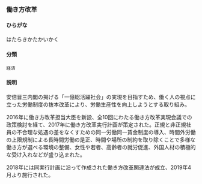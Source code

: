 <div style="display:none;">

## [あ行](securities-terms?id=あ行)
## [か行](securities-terms?id=か行)
## [さ行](securities-terms?id=さ行)
## [た行](securities-terms?id=た行)
## [な行](securities-terms?id=な行)
## [は行](securities-terms?id=は行)

</div>

### 働き方改革

#### ひらがな

はたらきかたかいかく

#### 分類

`経済`

#### 説明

安倍晋三内閣の掲げる「一億総活躍社会」の実現を目指すため、働く人の視点に立った労働制度の抜本改革により、労働生産性を向上しようとする取り組み。
 
2016年に働き方改革担当大臣を新設、全10回にわたる働き方改革実現会議での政策検討を経て、2017年に働き方改革実行計画が策定された。正規と非正規社員の不合理な処遇の差をなくすための同一労働同一賃金制度の導入、時間外労働の上限規制による長時間労働の是正、時間や場所の制約を取り除くことで多様な働き方が選べる環境の整備、女性や若者、高齢者の就労促進、外国人材の積極的な受け入れなどが盛り込まれた。 
 
2018年には同実行計画に沿って作成された働き方改革関連法が成立、2019年4月より施行された。

<div style="display:none;">

## [ま行](securities-terms?id=ま行)
## [や行](securities-terms?id=や行)
## [ら行](securities-terms?id=ら行)
## [わ行](securities-terms?id=わ行)
## [英数字・記号](securities-terms?id=英数字・記号)

</div>

